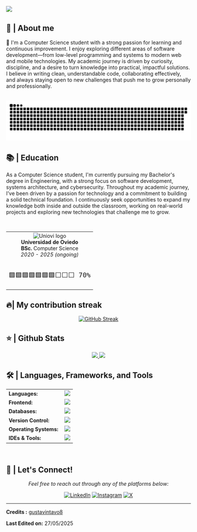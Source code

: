 <img src="https://readme-typing-svg.herokuapp.com/?font=Roboto&weight=900&size=40=true&vCenter=true&width=500&height=70&duration=4000&color=B3B3B3&lines=Hi+There!+👋;+I'm+Gustavo+Sobrado!;" />

<h2>📖 | About me</h2>
<p>🌱 I'm a Computer Science student with a strong passion for learning and continuous improvement. I enjoy exploring different areas of software development—from low-level programming and systems to modern web and mobile technologies. My academic journey is driven by curiosity, discipline, and a desire to turn knowledge into practical, impactful solutions. I believe in writing clean, understandable code, collaborating effectively, and always staying open to new challenges that push me to grow personally and professionally.</p>

<div align="center">
  <br>
  <img alt="snake eating my contributions" src="https://raw.githubusercontent.com/codediaz/codediaz/output/github-contribution-grid-snake.svg" />
  <br/>
</div>

<h2>📚 | Education</h2>
<p>As a Computer Science student, I'm currently pursuing my Bachelor's degree in Engineering, with a strong focus on software development, systems architecture, and cybersecurity. Throughout my academic journey, I’ve been driven by a passion for technology and a commitment to building a solid technical foundation. I continuously seek opportunities to expand my knowledge both inside and outside the classroom, working on real-world projects and exploring new technologies that challenge me to grow.</p><br>

<div align="center">
  <table>
    <tr>
      <td align="center">
        <img src="https://www.uniovi.es/o/adaptive-media/image/2213235/3/434cc26c-9dc5-d9af-cf45-a6df4e09685c?t=1677849176744" height="70" alt="Uniovi logo"/><br>
        <strong>Universidad de Oviedo</strong><br>
        <strong>BSc.</strong> Computer Science<br>
        <em>2020 - 2025 (ongoing)</em><br><br>
        <pre style="font-size: 18px;">🟩🟩🟩🟩🟩🟩🟩⬜⬜⬜ 70%</pre>
      </td>
    </tr>
  </table>
</div>

<h2>🔥| My contribution streak</h2>
<p align="center">
  <a href="https://git.io/streak-stats"><img src="https://streak-stats.demolab.com?user=gustavintavo8" alt="GitHub Streak" /></a>
</p>

<h2>⭐ | Github Stats </h2>
<div align="center">
  <a href="https://github.com/gustavintavo8">
  <img height="180em" src="https://github-readme-stats.vercel.app/api?username=gustavintavo8&show_icons=true&theme=default&include_all_commits=true&count_private=true"/>
  <img height="180em" src="https://github-readme-stats.vercel.app/api/top-langs/?username=gustavintavo8&layout=compact&langs_count=7&theme=default"/></a>
</div>

<h2>🛠️ | Languages, Frameworks, and Tools </h2>
<div align="center">
  <table>
      <tr>
          <td style="font-weight: bold; padding-right: 10px; vertical-align: center; border: none;">Languages:</td>
          <td>
              <img height="40" src="https://skillicons.dev/icons?i=python,java,c,cpp,bash"/>
          </td>
      </tr>
      <tr>
          <td style="font-weight: bold; padding-right: 10px; vertical-align: center;">Frontend:</td>
          <td>
              <img height="40" src="https://skillicons.dev/icons?i=html,css,js,bootstrap"/>
          </td>
      </tr>
      <tr>
          <td style="font-weight: bold; padding-right: 10px; vertical-align: center;">Databases:</td>
          <td>
              <img height="40" src="https://skillicons.dev/icons?i=sqlite,mysql"/>
          </td>
      </tr>
      <tr>
          <td style="font-weight: bold; padding-right: 10px; vertical-align: center;">Version Control:</td>
          <td>
              <img height="40" src="https://skillicons.dev/icons?i=git,github"/>
          </td>
      </tr>
      <tr>
          <td style="font-weight: bold; padding-right: 10px; vertical-align: center;">Operating Systems:</td>
          <td>
              <img height="40" src="https://skillicons.dev/icons?i=linux,windows"/>
          </td>
      </tr>
      <tr>
          <td style="font-weight: bold; padding-right: 10px; vertical-align: center;">IDEs & Tools:</td>
          <td>
              <img height="40" src="https://skillicons.dev/icons?i=vscode,androidstudio"/>
          </td>
      </tr>
  </table>
</div>
<br>

<h2>🤝 | Let's Connect!</h2>
<p align="center">
  <i>Feel free to reach out through any of the platforms below:</i>
</p>

<p align="center">
  <a href="https://www.linkedin.com/in/tu-linkedin/" target="_blank"><img src="https://skillicons.dev/icons?i=linkedin" height="40" alt="LinkedIn" /></a>
  <a href="https://www.instagram.com/gustavin_tavo8/" target="_blank"><img src="https://skillicons.dev/icons?i=instagram" height="40" alt="Instagram" /></a>
  <a href="https://x.com/AlleSobrado" target="_blank"><img src="https://avatars.githubusercontent.com/u/50278?s=200&v=4" alt="X" height="40" /></a>
</p>

------
**Credits :** [gustavintavo8](https://github.com/gustavintavo8)

**Last Edited on:** 27/05/2025
